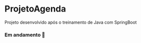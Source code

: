 # ProjetoAgenda
Projeto desenvolvido após o treinamento de Java com SpringBoot

###  Em andamento 🚧 

